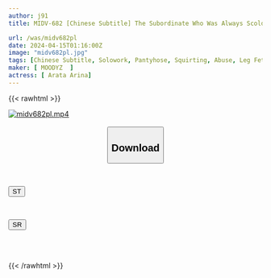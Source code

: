 ```yaml
---
author: j91
title: MIDV-682 [Chinese Subtitle] The Subordinate Who Was Always Scolding Changed His Position And Moved To The Client Side! Sorry, Keep Calling! I Was Humiliated And Made To Orgasm Many Times With Crab Crotch Orgasms.

url: /was/midv682pl
date: 2024-04-15T01:16:00Z
image: "midv682pl.jpg"
tags: [Chinese Subtitle, Solowork, Pantyhose, Squirting, Abuse, Leg Fetish, Acme · Orgasm, Female Boss	]
maker: [ MOODYZ  ]
actress: [ Arata Arina]
---
```



{{< rawhtml >}}

<div class="video" data-videoid="XwwmXlpVQ3iXq4">
    <a href="javascript:;">
        <img src="/was/midv682pl/midv682pl.jpg" width="WIDTH" height="HEIGHT" alt="midv682pl.mp4" loading="lazy">
    </a>
</div>

<script type="text/javascript" src="https://j91.asia/asset/on-demand-st.js"></script>

<br>
  <link rel="stylesheet" href="https://j91.asia/asset/bs5.css">
  
  <center>
  <button class="btn btn-primary" type="button" data-bs-toggle="collapse" data-bs-target=".multi-collapse" aria-expanded="false" aria-controls="multiCollapseExample1 multiCollapseExample2"><h2>Download</h2></button></center>
</p>
<div class="row">
  <div class="col">
    <div class="collapse multi-collapse" id="multiCollapseExample1">
      <div class="card card-body">
	      	      <br>
<div class="buttons">  
<p><a href="https://streamtape.to/v/XwwmXlpVQ3iXq4" target="_blank"><button class="btn-hover color-3"><i class="fa fa-download"></i> ST</button></a></p></div>
    </div>
  </div>
</div>
  <div class="col">
    <div class="collapse multi-collapse" id="multiCollapseExample2">
      <div class="card card-body">
	      <br>
<div class="buttons">
<p><a href="https://rubystm.com/28y4jaj3w9zx" target="_blank"><button class="btn-hover color-9"><i class="fa fa-download"></i> SR</button></a></p></div>
<br><br>
      </div>
    </div>
  </div>
</div>

{{< /rawhtml >}}